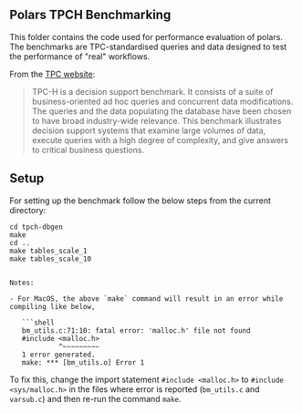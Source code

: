 <!-- polars-tpch
=========== -->
## Polars TPCH Benchmarking
This folder contains the code used for performance evaluation of polars. The benchmarks are TPC-standardised queries and data designed to test the performance of "real" workflows.

From the [TPC website](https://www.tpc.org/tpch/):
> TPC-H is a decision support benchmark. It consists of a suite of business-oriented ad hoc queries and concurrent data modifications. The queries and the data populating the database have been chosen to have broad industry-wide relevance. This benchmark illustrates decision support systems that examine large volumes of data, execute queries with a high degree of complexity, and give answers to critical business questions.
## Setup 
For setting up the benchmark follow the below steps from the current directory:
<!-- ### Generating TPC-H Data -->
<!-- # build tpch-dbgen -->
```shell
cd tpch-dbgen
make
cd ..
make tables_scale_1
make tables_scale_10


Notes:

- For MacOS, the above `make` command will result in an error while compiling like below,

   ```shell
   bm_utils.c:71:10: fatal error: 'malloc.h' file not found
   #include <malloc.h>
            ^~~~~~~~~~
   1 error generated.
   make: *** [bm_utils.o] Error 1
   ```
  To fix this, change the import statement `#include <malloc.h>` to `#include <sys/malloc.h>` in the files where error
  is reported (`bm_utils.c` and `varsub.c`) and then re-run the command `make`.

<!-- ### Execute

<!-- ```shell
# change directory to the root of the repository
cd ../
make run
``` -->

<!-- This will do the following,

- Create a new virtual environment with all required dependencies.
- Generate data for benchmarks.
- Run the benchmark suite. --> 
